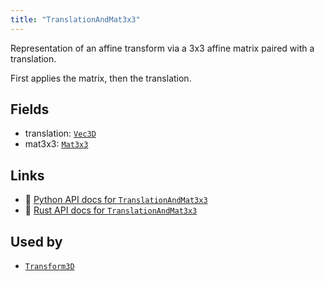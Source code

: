 ```yaml
---
title: "TranslationAndMat3x3"
---
```


Representation of an affine transform via a 3x3 affine matrix paired with a translation.

First applies the matrix, then the translation.

## Fields

* translation: [`Vec3D`](../datatypes/vec3d.md)
* mat3x3: [`Mat3x3`](../datatypes/mat3x3.md)

## Links
 * 🐍 [Python API docs for `TranslationAndMat3x3`](https://ref.rerun.io/docs/python/nightly/package/rerun/datatypes/translation_and_mat3x3/)
 * 🦀 [Rust API docs for `TranslationAndMat3x3`](https://docs.rs/rerun/0.9.0-alpha.10/rerun/datatypes/struct.TranslationAndMat3x3.html)


## Used by

* [`Transform3D`](../datatypes/transform3d.md)
